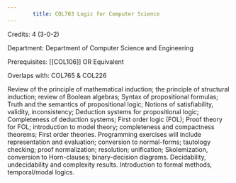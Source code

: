 ```yaml
---
        title: COL703 Logic for Computer Science
---
```

Credits: 4 (3-0-2)

Department: Department of Computer Science and Engineering

Prerequisites: [[COL106]] OR Equivalent

Overlaps with: COL765 & COL226

Review of the principle of mathematical induction; the principle of structural induction; review of Boolean algebras; Syntax of propositional formulas; Truth and the semantics of propositional logic; Notions of satisfiability, validity, inconsistency; Deduction systems for propositional logic; Completeness of deduction systems; First order logic (FOL); Proof theory for FOL; introduction to model theory; completeness and compactness theorems; First order theories. Programming exercises will include representation and evaluation; conversion to normal-forms; tautology checking; proof normalization; resolution; unification; Skolemization, conversion to Horn-clauses; binary-decision diagrams. Decidability, undecidability and complexity results. Introduction to formal methods, temporal/modal logics.